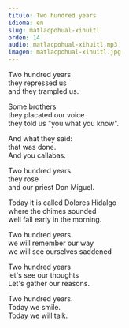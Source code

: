 ```yaml
---
titulo: Two hundred years
idioma: en
slug: matlacpohual-xihuitl
orden: 14
audio: matlacpohual-xihuitl.mp3
imagen: matlacpohual-xihuitl.jpg
---
```


Two hundred years<br>
they repressed us<br>
and they trampled us.<br>

Some brothers<br>
they placated our voice<br>
they told us "you what you know".<br>

And what they said:<br>
that was done.<br>
And you callabas.<br>

Two hundred years<br>
they rose<br>
and our priest Don Miguel.<br>

Today it is called Dolores Hidalgo<br>
where the chimes sounded<br>
well fall early in the morning.<br>

Two hundred years<br>
we will remember our way<br>
we will see ourselves saddened<br>

Two hundred years<br>
let's see our thoughts<br>
Let's gather our reasons.<br>

Two hundred years.<br>
Today we smile.<br>
Today we will talk.<br>
